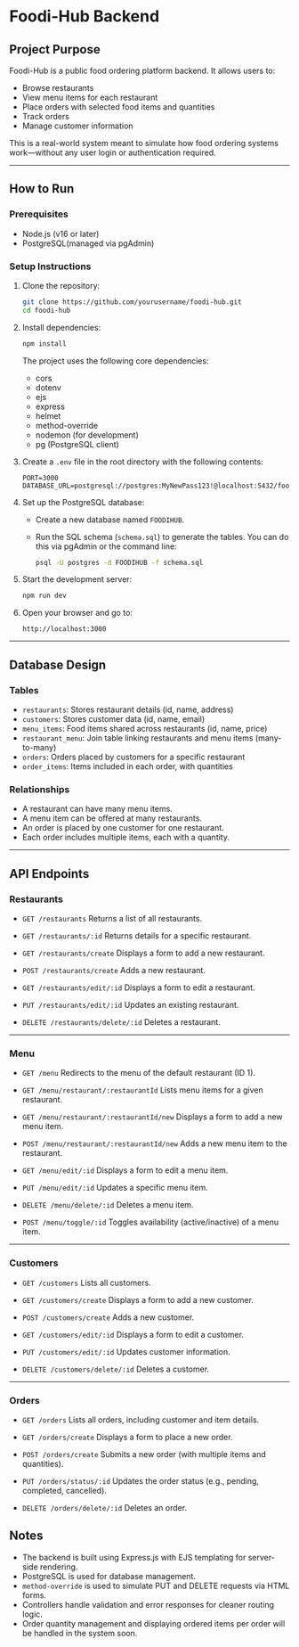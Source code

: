 
# Foodi-Hub Backend

## Project Purpose

Foodi-Hub is a public food ordering platform backend. It allows users to:

* Browse restaurants
* View menu items for each restaurant
* Place orders with selected food items and quantities
* Track orders
* Manage customer information

This is a real-world system meant to simulate how food ordering systems work—without any user login or authentication required.

---

## How to Run

### Prerequisites

* Node.js (v16 or later)
* PostgreSQL(managed via pgAdmin)

### Setup Instructions

1. Clone the repository:

   ```bash
   git clone https://github.com/yourusername/foodi-hub.git
   cd foodi-hub
   ```

2. Install dependencies:

   ```bash
   npm install
   ```

   The project uses the following core dependencies:

   * cors
   * dotenv
   * ejs
   * express
   * helmet
   * method-override
   * nodemon (for development)
   * pg (PostgreSQL client)

3. Create a `.env` file in the root directory with the following contents:

   ```
   PORT=3000
   DATABASE_URL=postgresql://postgres:MyNewPass123!@localhost:5432/foodi_hub_db
   ```

4. Set up the PostgreSQL database:

   * Create a new database named `FOODIHUB`.
   * Run the SQL schema (`schema.sql`) to generate the tables. You can do this via pgAdmin or the command line:

     ```bash
     psql -U postgres -d FOODIHUB -f schema.sql
     ```

5. Start the development server:

   ```bash
   npm run dev
   ```

6. Open your browser and go to:

   ```
   http://localhost:3000
   ```

---

## Database Design

### Tables

* `restaurants`: Stores restaurant details (id, name, address)
* `customers`: Stores customer data (id, name, email)
* `menu_items`: Food items shared across restaurants (id, name, price)
* `restaurant_menu`: Join table linking restaurants and menu items (many-to-many)
* `orders`: Orders placed by customers for a specific restaurant
* `order_items`: Items included in each order, with quantities

### Relationships

* A restaurant can have many menu items.
* A menu item can be offered at many restaurants.
* An order is placed by one customer for one restaurant.
* Each order includes multiple items, each with a quantity.

---

## API Endpoints

### Restaurants

* `GET /restaurants`
  Returns a list of all restaurants.

* `GET /restaurants/:id`
  Returns details for a specific restaurant.

* `GET /restaurants/create`
  Displays a form to add a new restaurant.

* `POST /restaurants/create`
  Adds a new restaurant.

* `GET /restaurants/edit/:id`
  Displays a form to edit a restaurant.

* `PUT /restaurants/edit/:id`
  Updates an existing restaurant.

* `DELETE /restaurants/delete/:id`
  Deletes a restaurant.

---

### Menu

* `GET /menu`
  Redirects to the menu of the default restaurant (ID 1).

* `GET /menu/restaurant/:restaurantId`
  Lists menu items for a given restaurant.

* `GET /menu/restaurant/:restaurantId/new`
  Displays a form to add a new menu item.

* `POST /menu/restaurant/:restaurantId/new`
  Adds a new menu item to the restaurant.

* `GET /menu/edit/:id`
  Displays a form to edit a menu item.

* `PUT /menu/edit/:id`
  Updates a specific menu item.

* `DELETE /menu/delete/:id`
  Deletes a menu item.

* `POST /menu/toggle/:id`
  Toggles availability (active/inactive) of a menu item.

---

### Customers

* `GET /customers`
  Lists all customers.

* `GET /customers/create`
  Displays a form to add a new customer.

* `POST /customers/create`
  Adds a new customer.

* `GET /customers/edit/:id`
  Displays a form to edit a customer.

* `PUT /customers/edit/:id`
  Updates customer information.

* `DELETE /customers/delete/:id`
  Deletes a customer.

---

### Orders

* `GET /orders`
  Lists all orders, including customer and item details.

* `GET /orders/create`
  Displays a form to place a new order.

* `POST /orders/create`
  Submits a new order (with multiple items and quantities).

* `PUT /orders/status/:id`
  Updates the order status (e.g., pending, completed, cancelled).

* `DELETE /orders/delete/:id`
  Deletes an order.

## Notes

* The backend is built using Express.js with EJS templating for server-side rendering.
* PostgreSQL is used for database management.
* `method-override` is used to simulate PUT and DELETE requests via HTML forms.
* Controllers handle validation and error responses for cleaner routing logic.
* Order quantity management and displaying ordered items per order will be handled in the system soon.

